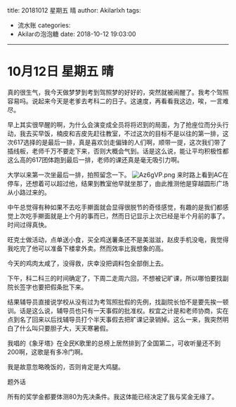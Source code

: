 title: 20181012 星期五 晴
author: Akilarlxh
tags:
  - 流水账
categories:
  - Akilarの泡泡糖
date: 2018-10-12 19:03:00
---
# 10月12日 星期五 晴

真的很生气，我今天做梦梦到考到驾照梦的好好的，突然就被闹醒了。我考个驾照容易吗。说起来今天是老爹去考科二的日子。这速度，再看看我这边，唉，一言难尽。

早上其实很早醒的啊，为什么会演变成全员将将迟到的局面，为了抢座位而分头行动，我去买早饭，楠皮和吉皮先赶往教室，不过这次的目标不是以往的第一排，这次617选择的是最后一排，真是喜欢剑走偏锋的人们啊，顺带一提，这次我们带了插线板，老师千万不要走下来，否则大概会气到。话是这么说，能让平均积极性都这么高的617团体跑到最后一排，老师的课还真是毫无吸引力啊。

大学以来第一次坐最后一排，拍照留念一下。
![Az6gVP.png](https://s2.ax1x.com/2019/04/17/Az6gVP.png)
来时路上看到AC在停车，还想着可以超过他，结果到教室他早就坐那了，由此推测他是穿越圆形广场从小路过来的。

中午总觉得有种如果不去吃手擀面就会显得很脱节的奇怪感觉，有趣的是我们都感觉上次吃手擀面就是上个月的事而已，然而日记显示上次已经是半个月前的事了。时间过得真快。

旺克士做活动，点单送小食，买全鸡送薯条还不是美滋滋，赵皮手机没电，我觉得我吃完了他可以准备下楼拿外卖。然而效率比我想象的高。

今天的鸡肉太咸了，没得救，庆幸没把调料包全部倒上去。

下午，科二科三的时间确定了，下周二走周六回，不想被记旷课，所以哪怕要找副院长签字也要把假条批下来。

结果辅导员直接说学校从没有过为考驾照批假的先例，找副院长怕不是要先挨一顿训。话是这么说，辅导员也只有一天事假的批准权。权宜之计是和老师协商，实在点到名了回来以后找辅导员打个半天事假去把旷课记录销掉。这么一来，我突然明白了什么叫只要胆子大，天天寒暑假。

我唱的《象牙塔》在全民K歌里的总榜上居然排到了全国第二，可收听量还不到200啊，这歌是有多冷门啊。

我是故意忽略晚饭的，否则肯定是大鸡腿。

题外话

所有的奖学金都要体测80为先决条件。我这体能已经决定了我与奖金无缘了。